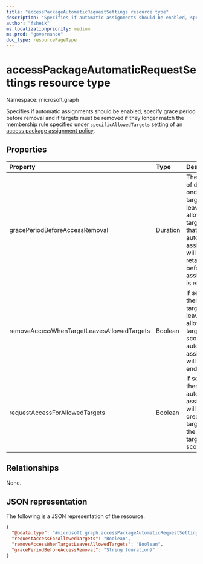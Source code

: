 ```yaml
---
title: "accessPackageAutomaticRequestSettings resource type"
description: "Specifies if automatic assignments should be enabled, specify grace period before removal and if targets must be removed if they longer match the membership rule specified under `specificAllowedTargets` setting of the access package policy."
author: "fsheik"
ms.localizationpriority: medium
ms.prod: "governance"
doc_type: resourcePageType
---
```


# accessPackageAutomaticRequestSettings resource type

Namespace: microsoft.graph

Specifies if automatic assignments should be enabled, specify grace period before removal and if targets must be removed if they longer match the membership rule specified under `specificAllowedTargets` setting of an [access package assignment policy](accesspackageassignmentpolicy.md).

## Properties
|Property|Type|Description|
|:---|:---|:---|
|gracePeriodBeforeAccessRemoval|Duration|The number of days once a target leaves the allowed target scope that their automatic assignment will be retained before their assignment is ended.|
|removeAccessWhenTargetLeavesAllowedTargets|Boolean|If set to true, then when a target leaves the allowed target scope, their automatic assignment will be ended.|
|requestAccessForAllowedTargets|Boolean|If set to true, then automatic assignments will be created for targets in the allowed target scope.|

## Relationships
None.

## JSON representation
The following is a JSON representation of the resource.
<!-- {
  "blockType": "resource",
  "@odata.type": "microsoft.graph.accessPackageAutomaticRequestSettings"
}
-->
``` json
{
  "@odata.type": "#microsoft.graph.accessPackageAutomaticRequestSettings",
  "requestAccessForAllowedTargets": "Boolean",
  "removeAccessWhenTargetLeavesAllowedTargets": "Boolean",
  "gracePeriodBeforeAccessRemoval": "String (duration)"
}
```

